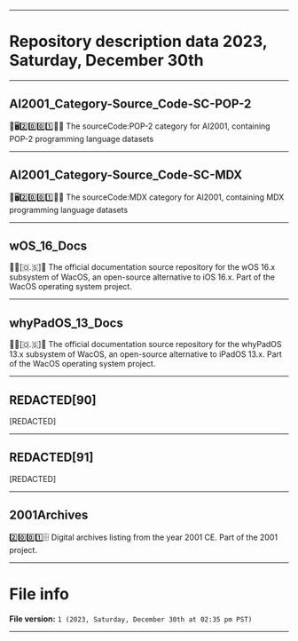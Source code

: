 
***

# Repository description data 2023, Saturday, December 30th

---

## AI2001_Category-Source_Code-SC-POP-2

🧠️🖥️2️⃣️0️⃣️0️⃣️1️⃣️💾️📜️ The sourceCode:POP-2 category for AI2001, containing POP-2 programming language datasets

---

## AI2001_Category-Source_Code-SC-MDX

🧠️🖥️2️⃣️0️⃣️0️⃣️1️⃣️💾️📜️ The sourceCode:MDX category for AI2001, containing MDX programming language datasets

---

## wOS_16_Docs

🍏️📱️[🇴.🇸]📖️ The official documentation source repository for the wOS 16.x subsystem of WacOS, an open-source alternative to iOS 16.x. Part of the WacOS operating system project.

---

## whyPadOS_13_Docs

🍏️📱️[🇴.🇸]📖️ The official documentation source repository for the whyPadOS 13.x subsystem of WacOS, an open-source alternative to iPadOS 13.x. Part of the WacOS operating system project.

---

## REDACTED[90]

[REDACTED]

---

## REDACTED[91]

[REDACTED]

---

## 2001Archives

2️⃣️0️⃣️0️⃣️1️⃣️🗄️ Digital archives listing from the year 2001 CE. Part of the 2001 project.

***

# File info

**File version:** `1 (2023, Saturday, December 30th at 02:35 pm PST)`

***


